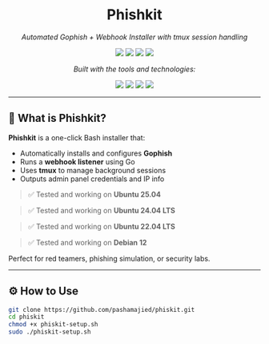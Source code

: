 <h1 align="center">Phishkit</h1>

<p align="center"><i>Automated Gophish + Webhook Installer with tmux session handling</i></p>

<p align="center">
  <img src="https://img.shields.io/badge/last%20commit-July%202025-blue" />
  <img src="https://img.shields.io/badge/shell-100%25-blue" />
  <img src="https://img.shields.io/badge/languages-1-grey" />
  <img src="https://img.shields.io/badge/tested%20on-Ubuntu%2024.04%20LTS-green" />
</p>

<p align="center"><i>Built with the tools and technologies:</i></p>

<p align="center">
  <img src="https://img.shields.io/badge/-GNU%20Bash-4EAA25?logo=gnubash&logoColor=white" />
  <img src="https://img.shields.io/badge/-Gophish-blueviolet" />
  <img src="https://img.shields.io/badge/-tmux-1BB91F" />
  <img src="https://img.shields.io/badge/-Certbot-007EC6" />
</p>

---

## 🚀 What is Phishkit?

**Phishkit** is a one-click Bash installer that:
- Automatically installs and configures **Gophish**
- Runs a **webhook listener** using Go
- Uses **tmux** to manage background sessions
- Outputs admin panel credentials and IP info


> ✅ Tested and working on **Ubuntu 25.04**

> ✅ Tested and working on **Ubuntu 24.04 LTS**

> ✅ Tested and working on **Ubuntu 22.04 LTS**

> ✅ Tested and working on **Debian 12**


Perfect for red teamers, phishing simulation, or security labs.

---

## ⚙️ How to Use

```bash
git clone https://github.com/pashamajied/phiskit.git
cd phiskit
chmod +x phiskit-setup.sh
sudo ./phiskit-setup.sh
